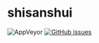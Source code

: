 # shisanshui
<img alt="AppVeyor" src="https://img.shields.io/appveyor/ci/Wzhengkai/shisanshui">
<a href="https://github.com/Wzhengkai/shisanshui/issues"><img alt="GitHub issues" src="https://img.shields.io/github/issues/Wzhengkai/shisanshui"></a>

